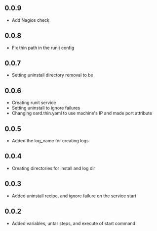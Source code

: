 ## 0.0.9
* Add Nagios check

## 0.0.8
* Fix thin path in the runit config

## 0.0.7
* Setting uninstall directory removal to be

## 0.0.6
* Creating runit service
* Setting uninstall to ignore failures
* Changing oard.thin.yaml to use machine's IP and made port attribute

## 0.0.5
* Added the log_name for creating logs

## 0.0.4
* Creating directories for install and log dir

## 0.0.3
* Added uninstall recipe, and ignore failure on the service start

## 0.0.2
* Added variables, untar steps, and execute of start command